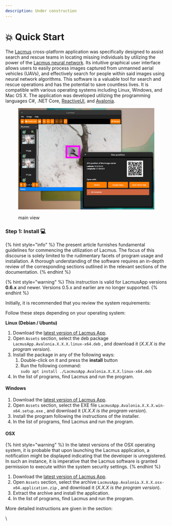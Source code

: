```yaml
---
description: Under construction
---
```


# 💥 Quick Start

The [Lacmus](https://github.com/lacmus-foundation/lacmus-app) cross-platform application was specifically designed to assist search and rescue teams in locating missing individuals by utilizing the power of the [Lacmus neural network](https://github.com/lacmus-foundation/lacmus). Its intuitive graphical user interface allows users to easily process images captured from unmanned aerial vehicles (UAVs), and effectively search for people within said images using neural network algorithms. This software is a valuable tool for search and rescue operations and has the potential to save countless lives. It is compatible with various operating systems including Linux, Windows, and Mac OS X. The application was developed utilizing the programming languages C#, .NET Core, [ReactiveUl](https://github.com/reactiveui/ReactiveUI), and [Avalonia](https://github.com/AvaloniaUI/Avalonia).

<figure><img src="../.gitbook/assets/lacmus-app-overview (1).png" alt=""><figcaption><p>main view</p></figcaption></figure>



### Step 1: Install 💻

{% hint style="info" %}
The present article furnishes fundamental guidelines for commencing the utilization of Lacmus. The focus of this discourse is solely limited to the rudimentary facets of program usage and installation. A thorough understanding of the software requires an in-depth review of the corresponding sections outlined in the relevant sections of the documentation.
{% endhint %}

{% hint style="warning" %}
This instruction is valid for LacmusApp versions **0.6.x** and newer. Versions 0.5.x and earlier are no longer supported.
{% endhint %}

Initially, it is recommended that you review the system requirements:

Follow these steps depending on your operating system:

**Linux (Debian / Ubuntu)**

1. Download the [latest version of Lacmus App](https://github.com/lacmus-foundation/lacmus-app/releases).
2. Open `Assets` section, select the deb package `LacmusApp.Avalonia.X.X.X.linux-x64.deb` , and download it (_X.X.X is the program version_).
3. Install the package in any of the following ways:
   1. Double-click on it and press the **install** button
   2. Run the following command:\
      `sudo apt install ./LacmusApp.Avalonia.X.X.X.linux-x64.deb`
4. In the list of programs, find Lacmus and run the program.

#### Windows

1. Download the [latest version of Lacmus App](https://github.com/lacmus-foundation/lacmus-app/releases).
2. Open `Assets` section, select the EXE file `LacmusApp.Avalonia.X.X.X.win-x64.setup.exe` , and download it (_X.X.X is the program version_).
3. Install the program following the instructions of the installer.
4. In the list of programs, find Lacmus and run the program.

#### OSX

{% hint style="warning" %}
In the latest versions of the OSX operating system, it is probable that upon launching the Lacmus application, a notification might be displayed indicating that the developer is unregistered. In such an instance, it is imperative that the Lacmus software is granted permission to execute within the system security settings.
{% endhint %}

1. Download the [latest version of Lacmus App](https://github.com/lacmus-foundation/lacmus-app/releases).
2. Open `Assets` section, select the archive `LacmusApp.Avalonia.X.X.X.osx-x64.application.zip` , and download it (_X.X.X is the program version_).
3. Extract the archive and install the application.
4. In the list of programs, find Lacmus and run the program.

More detailed instructions are given in the section:

\
